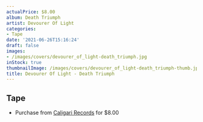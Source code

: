 ```yaml
---
actualPrice: $8.00
album: Death Triumph
artist: Devourer Of Light
categories:
- Tape
date: '2021-06-26T15:16:24'
draft: false
images:
- /images/covers/devourer_of_light-death_triumph.jpg
inStock: true
thumbnailImage: /images/covers/devourer_of_light-death_triumph-thumb.jpg
title: Devourer Of Light - Death Triumph
---
```


## Tape
* Purchase from [Caligari Records](https://caligarirecords.storenvy.com/products/29665996-devourer-of-light-death-triumph) for $8.00
